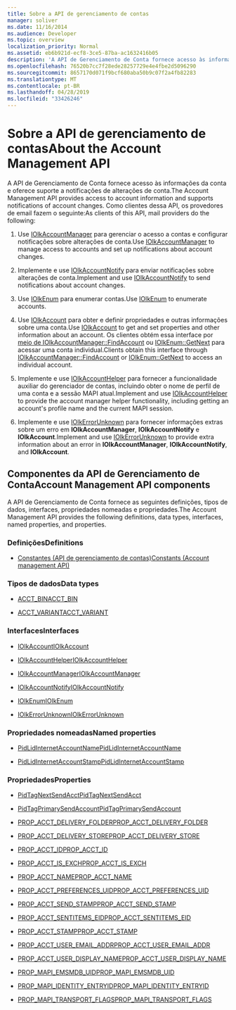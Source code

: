```yaml
---
title: Sobre a API de gerenciamento de contas
manager: soliver
ms.date: 11/16/2014
ms.audience: Developer
ms.topic: overview
localization_priority: Normal
ms.assetid: eb6b921d-ecf8-3ce5-87ba-ac1632416b05
description: 'A API de Gerenciamento de Conta fornece acesso às informações da conta e oferece suporte a notificações de alterações de conta. Como clientes dessa API, os provedores de email fazem o seguinte:'
ms.openlocfilehash: 76520b7cc7f28ede28257729e4e4fbe2d5096290
ms.sourcegitcommit: 8657170d071f9bcf680aba50b9c07f2a4fb82283
ms.translationtype: MT
ms.contentlocale: pt-BR
ms.lasthandoff: 04/28/2019
ms.locfileid: "33426246"
---
```

# <a name="about-the-account-management-api"></a><span data-ttu-id="501ca-104">Sobre a API de gerenciamento de contas</span><span class="sxs-lookup"><span data-stu-id="501ca-104">About the Account Management API</span></span>

<span data-ttu-id="501ca-105">A API de Gerenciamento de Conta fornece acesso às informações da conta e oferece suporte a notificações de alterações de conta.</span><span class="sxs-lookup"><span data-stu-id="501ca-105">The Account Management API provides access to account information and supports notifications of account changes.</span></span> <span data-ttu-id="501ca-106">Como clientes dessa API, os provedores de email fazem o seguinte:</span><span class="sxs-lookup"><span data-stu-id="501ca-106">As clients of this API, mail providers do the following:</span></span>
  
1. <span data-ttu-id="501ca-107">Use [IOlkAccountManager](iolkaccountmanager.md) para gerenciar o acesso a contas e configurar notificações sobre alterações de conta.</span><span class="sxs-lookup"><span data-stu-id="501ca-107">Use [IOlkAccountManager](iolkaccountmanager.md) to manage access to accounts and set up notifications about account changes.</span></span> 
    
2. <span data-ttu-id="501ca-108">Implemente e use [IOlkAccountNotify](iolkaccountnotify.md) para enviar notificações sobre alterações de conta.</span><span class="sxs-lookup"><span data-stu-id="501ca-108">Implement and use [IOlkAccountNotify](iolkaccountnotify.md) to send notifications about account changes.</span></span> 
    
3. <span data-ttu-id="501ca-109">Use [IOlkEnum](iolkenum.md) para enumerar contas.</span><span class="sxs-lookup"><span data-stu-id="501ca-109">Use [IOlkEnum](iolkenum.md) to enumerate accounts.</span></span> 
    
4. <span data-ttu-id="501ca-110">Use [IOlkAccount](iolkaccount.md) para obter e definir propriedades e outras informações sobre uma conta.</span><span class="sxs-lookup"><span data-stu-id="501ca-110">Use [IOlkAccount](iolkaccount.md) to get and set properties and other information about an account.</span></span> <span data-ttu-id="501ca-111">Os clientes obtém essa interface por [meio de IOlkAccountManager::FindAccount](iolkaccountmanager-findaccount.md) ou [IOlkEnum::GetNext](iolkenum-getnext.md) para acessar uma conta individual.</span><span class="sxs-lookup"><span data-stu-id="501ca-111">Clients obtain this interface through [IOlkAccountManager::FindAccount](iolkaccountmanager-findaccount.md) or [IOlkEnum::GetNext](iolkenum-getnext.md) to access an individual account.</span></span> 
    
5. <span data-ttu-id="501ca-112">Implemente e use [IOlkAccountHelper](iolkaccounthelper.md) para fornecer a funcionalidade auxiliar do gerenciador de contas, incluindo obter o nome de perfil de uma conta e a sessão MAPI atual.</span><span class="sxs-lookup"><span data-stu-id="501ca-112">Implement and use [IOlkAccountHelper](iolkaccounthelper.md) to provide the account manager helper functionality, including getting an account's profile name and the current MAPI session.</span></span> 
    
6. <span data-ttu-id="501ca-113">Implemente e use [IOlkErrorUnknown](iolkerrorunknown.md) para fornecer informações extras sobre um erro em **IOlkAccountManager**, **IOlkAccountNotify** e **IOlkAccount**.</span><span class="sxs-lookup"><span data-stu-id="501ca-113">Implement and use [IOlkErrorUnknown](iolkerrorunknown.md) to provide extra information about an error in **IOlkAccountManager**, **IOlkAccountNotify**, and **IOlkAccount**.</span></span> 

##  <a name="account-management-api-components"></a><span data-ttu-id="501ca-114">Componentes da API de Gerenciamento de Conta</span><span class="sxs-lookup"><span data-stu-id="501ca-114">Account Management API components</span></span>

<span data-ttu-id="501ca-115">A API de Gerenciamento de Conta fornece as seguintes definições, tipos de dados, interfaces, propriedades nomeadas e propriedades.</span><span class="sxs-lookup"><span data-stu-id="501ca-115">The Account Management API provides the following definitions, data types, interfaces, named properties, and properties.</span></span>
  
### <a name="definitions"></a><span data-ttu-id="501ca-116">Definições</span><span class="sxs-lookup"><span data-stu-id="501ca-116">Definitions</span></span>
  
- [<span data-ttu-id="501ca-117">Constantes (API de gerenciamento de contas)</span><span class="sxs-lookup"><span data-stu-id="501ca-117">Constants (Account management API)</span></span>](constants-account-management-api.md)
    
### <a name="data-types"></a><span data-ttu-id="501ca-118">Tipos de dados</span><span class="sxs-lookup"><span data-stu-id="501ca-118">Data types</span></span>
  
- [<span data-ttu-id="501ca-119">ACCT_BIN</span><span class="sxs-lookup"><span data-stu-id="501ca-119">ACCT_BIN</span></span>](acct_bin.md)
    
- [<span data-ttu-id="501ca-120">ACCT_VARIANT</span><span class="sxs-lookup"><span data-stu-id="501ca-120">ACCT_VARIANT</span></span>](acct_variant.md)
    
### <a name="interfaces"></a><span data-ttu-id="501ca-121">Interfaces</span><span class="sxs-lookup"><span data-stu-id="501ca-121">Interfaces</span></span>
  
- [<span data-ttu-id="501ca-122">IOlkAccount</span><span class="sxs-lookup"><span data-stu-id="501ca-122">IOlkAccount</span></span>](iolkaccount.md)
    
- [<span data-ttu-id="501ca-123">IOlkAccountHelper</span><span class="sxs-lookup"><span data-stu-id="501ca-123">IOlkAccountHelper</span></span>](iolkaccounthelper.md)
    
- [<span data-ttu-id="501ca-124">IOlkAccountManager</span><span class="sxs-lookup"><span data-stu-id="501ca-124">IOlkAccountManager</span></span>](iolkaccountmanager.md)
    
- [<span data-ttu-id="501ca-125">IOlkAccountNotify</span><span class="sxs-lookup"><span data-stu-id="501ca-125">IOlkAccountNotify</span></span>](iolkaccountnotify.md)
    
- [<span data-ttu-id="501ca-126">IOlkEnum</span><span class="sxs-lookup"><span data-stu-id="501ca-126">IOlkEnum</span></span>](iolkenum.md)
    
- [<span data-ttu-id="501ca-127">IOlkErrorUnknown</span><span class="sxs-lookup"><span data-stu-id="501ca-127">IOlkErrorUnknown</span></span>](iolkerrorunknown.md)
    
### <a name="named-properties"></a><span data-ttu-id="501ca-128">Propriedades nomeadas</span><span class="sxs-lookup"><span data-stu-id="501ca-128">Named properties</span></span>
  
- [<span data-ttu-id="501ca-129">PidLidInternetAccountName</span><span class="sxs-lookup"><span data-stu-id="501ca-129">PidLidInternetAccountName</span></span>](pidlidinternetaccountname.md)
    
- [<span data-ttu-id="501ca-130">PidLidInternetAccountStamp</span><span class="sxs-lookup"><span data-stu-id="501ca-130">PidLidInternetAccountStamp</span></span>](pidlidinternetaccountstamp.md)
    
### <a name="properties"></a><span data-ttu-id="501ca-131">Propriedades</span><span class="sxs-lookup"><span data-stu-id="501ca-131">Properties</span></span>
  
- [<span data-ttu-id="501ca-132">PidTagNextSendAcct</span><span class="sxs-lookup"><span data-stu-id="501ca-132">PidTagNextSendAcct</span></span>](pidtagnextsendacct.md)
    
- [<span data-ttu-id="501ca-133">PidTagPrimarySendAccount</span><span class="sxs-lookup"><span data-stu-id="501ca-133">PidTagPrimarySendAccount</span></span>](pidtagprimarysendaccount.md)
    
- [<span data-ttu-id="501ca-134">PROP_ACCT_DELIVERY_FOLDER</span><span class="sxs-lookup"><span data-stu-id="501ca-134">PROP_ACCT_DELIVERY_FOLDER</span></span>](prop_acct_delivery_folder.md)
    
- [<span data-ttu-id="501ca-135">PROP_ACCT_DELIVERY_STORE</span><span class="sxs-lookup"><span data-stu-id="501ca-135">PROP_ACCT_DELIVERY_STORE</span></span>](prop_acct_delivery_store.md)
    
- [<span data-ttu-id="501ca-136">PROP_ACCT_ID</span><span class="sxs-lookup"><span data-stu-id="501ca-136">PROP_ACCT_ID</span></span>](prop_acct_id.md)
    
- [<span data-ttu-id="501ca-137">PROP_ACCT_IS_EXCH</span><span class="sxs-lookup"><span data-stu-id="501ca-137">PROP_ACCT_IS_EXCH</span></span>](prop_acct_is_exch.md)
    
- [<span data-ttu-id="501ca-138">PROP_ACCT_NAME</span><span class="sxs-lookup"><span data-stu-id="501ca-138">PROP_ACCT_NAME</span></span>](prop_acct_name.md)
    
- [<span data-ttu-id="501ca-139">PROP_ACCT_PREFERENCES_UID</span><span class="sxs-lookup"><span data-stu-id="501ca-139">PROP_ACCT_PREFERENCES_UID</span></span>](prop_acct_preferences_uid.md)
    
- [<span data-ttu-id="501ca-140">PROP_ACCT_SEND_STAMP</span><span class="sxs-lookup"><span data-stu-id="501ca-140">PROP_ACCT_SEND_STAMP</span></span>](prop_acct_send_stamp.md)
    
- [<span data-ttu-id="501ca-141">PROP_ACCT_SENTITEMS_EID</span><span class="sxs-lookup"><span data-stu-id="501ca-141">PROP_ACCT_SENTITEMS_EID</span></span>](prop_acct_sentitems_eid.md)
    
- [<span data-ttu-id="501ca-142">PROP_ACCT_STAMP</span><span class="sxs-lookup"><span data-stu-id="501ca-142">PROP_ACCT_STAMP</span></span>](prop_acct_stamp.md)
    
- [<span data-ttu-id="501ca-143">PROP_ACCT_USER_EMAIL_ADDR</span><span class="sxs-lookup"><span data-stu-id="501ca-143">PROP_ACCT_USER_EMAIL_ADDR</span></span>](prop_acct_user_email_addr.md)
    
- [<span data-ttu-id="501ca-144">PROP_ACCT_USER_DISPLAY_NAME</span><span class="sxs-lookup"><span data-stu-id="501ca-144">PROP_ACCT_USER_DISPLAY_NAME</span></span>](prop_acct_user_display_name.md)
    
- [<span data-ttu-id="501ca-145">PROP_MAPI_EMSMDB_UID</span><span class="sxs-lookup"><span data-stu-id="501ca-145">PROP_MAPI_EMSMDB_UID</span></span>](prop_mapi_emsmdb_uid.md)
    
- [<span data-ttu-id="501ca-146">PROP_MAPI_IDENTITY_ENTRYID</span><span class="sxs-lookup"><span data-stu-id="501ca-146">PROP_MAPI_IDENTITY_ENTRYID</span></span>](prop_mapi_identity_entryid.md)
    
- [<span data-ttu-id="501ca-147">PROP_MAPI_TRANSPORT_FLAGS</span><span class="sxs-lookup"><span data-stu-id="501ca-147">PROP_MAPI_TRANSPORT_FLAGS</span></span>](prop_mapi_transport_flags.md)
    

